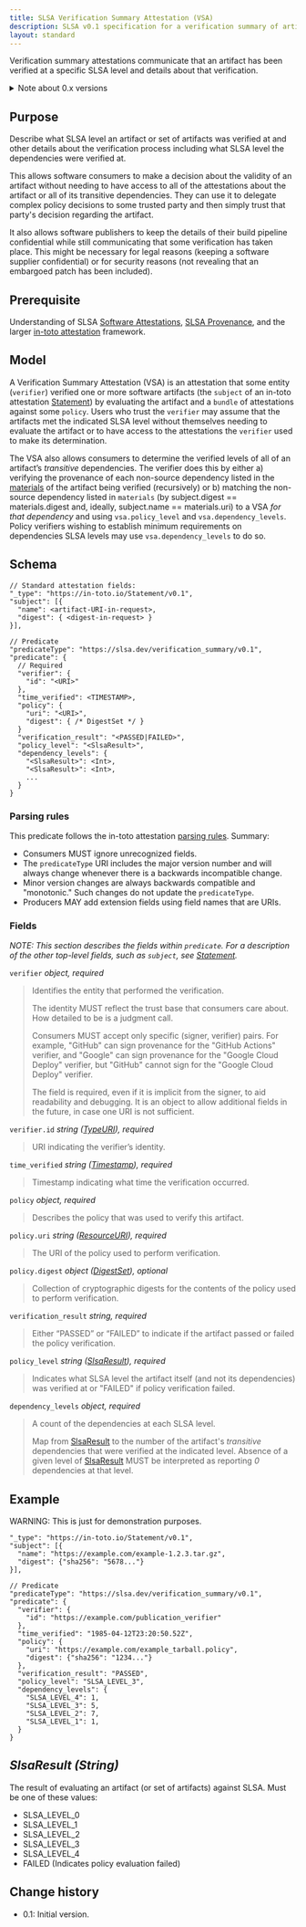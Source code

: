 ```yaml
---
title: SLSA Verification Summary Attestation (VSA)
description: SLSA v0.1 specification for a verification summary of artifacts by a trusted verifier entity.
layout: standard
---
```


Verification summary attestations communicate that an artifact has been verified
at a specific SLSA level and details about that verification.

<details class="mt-12">
<summary>Note about 0.x versions</summary>

We expect regular iteration on 0.x versions until 1.0. During 0.x, we lean
towards smaller, faster releases in order to get earlier feedback on the design.
After 1.0, we will limit the frequency of breaking changes.

To make this manageable, we recommend that:

-   Generators choose the latest 0.x version at the time of implementation and
    then stick with that until 1.0 unless there is reason to upgrade before then.
-   Consumers accept all known versions and convert internally between them.

</details>

## Purpose

Describe what SLSA level an artifact or set of artifacts was verified at
and other details about the verification process including what SLSA level
the dependencies were verified at.

This allows software consumers to make a decision about the validity of an
artifact without needing to have access to all of the attestations about the
artifact or all of its transitive dependencies.  They can use it to delegate
complex policy decisions to some trusted party and then simply trust that
party's decision regarding the artifact.

It also allows software publishers to keep the details of their build pipeline
confidential while still communicating that some verification has taken place.
This might be necessary for legal reasons (keeping a software supplier
confidential) or for security reasons (not revealing that an embargoed patch has
been included).

## Prerequisite

Understanding of SLSA [Software Attestations](/attestation-model),
[SLSA Provenance](/provenance), and the larger [in-toto attestation] framework.

## Model

A Verification Summary Attestation (VSA) is an attestation that some entity
(`verifier`) verified one or more software artifacts (the `subject` of an
in-toto attestation [Statement]) by evaluating the artifact and a `bundle`
of attestations against some `policy`.  Users who trust the `verifier` may
assume that the artifacts met the indicated SLSA level without themselves
needing to evaluate the artifact or to have access to the attestations the
`verifier` used to make its determination.

The VSA also allows consumers to determine the verified levels of
all of an artifact’s _transitive_ dependencies.  The verifier does this by
either a) verifying the provenance of each non-source dependency listed in
the [materials](/provenance/v0.2#materials) of the artifact
being verified (recursively) or b) matching the non-source dependency
listed in `materials` (by subject.digest == materials.digest and, ideally,
subject.name == materials.uri) to a VSA _for that dependency_ and using
`vsa.policy_level` and `vsa.dependency_levels`.  Policy verifiers wishing
to establish minimum requirements on dependencies SLSA levels may use
`vsa.dependency_levels` to do so.

## Schema

```jsonc
// Standard attestation fields:
"_type": "https://in-toto.io/Statement/v0.1",
"subject": [{
  "name": <artifact-URI-in-request>,
  "digest": { <digest-in-request> }
}],

// Predicate
"predicateType": "https://slsa.dev/verification_summary/v0.1",
"predicate": {
  // Required
  "verifier": {
    "id": "<URI>"
  },
  "time_verified": <TIMESTAMP>,
  "policy": {
    "uri": "<URI>",
    "digest": { /* DigestSet */ }
  }
  "verification_result": "<PASSED|FAILED>",
  "policy_level": "<SlsaResult>",
  "dependency_levels": {
    "<SlsaResult>": <Int>,
    "<SlsaResult>": <Int>,
    ...
  }
}
```

### Parsing rules

This predicate follows the in-toto attestation [parsing rules]. Summary:

-   Consumers MUST ignore unrecognized fields.
-   The `predicateType` URI includes the major version number and will always
    change whenever there is a backwards incompatible change.
-   Minor version changes are always backwards compatible and "monotonic." Such
    changes do not update the `predicateType`.
-   Producers MAY add extension fields using field names that are URIs.

### Fields

_NOTE: This section describes the fields within `predicate`. For a description
of the other top-level fields, such as `subject`, see [Statement]._

<a id="verifier"></a>
`verifier` _object, required_

> Identifies the entity that performed the verification.
>
> The identity MUST reflect the trust base that consumers care about. How
> detailed to be is a judgment call.
>
> Consumers MUST accept only specific (signer, verifier) pairs. For example,
> "GitHub" can sign provenance for the "GitHub Actions" verifier, and "Google"
> can sign provenance for the "Google Cloud Deploy" verifier, but "GitHub" cannot
> sign for the "Google Cloud Deploy" verifier.
>
> The field is required, even if it is implicit from the signer, to aid readability and
> debugging. It is an object to allow additional fields in the future, in case one
> URI is not sufficient.

<a id="verifier.id"></a>
`verifier.id` _string ([TypeURI]), required_

> URI indicating the verifier’s identity.

<a id="time_verified"></a>
`time_verified` _string ([Timestamp]), required_

> Timestamp indicating what time the verification occurred.

<a id="policy"></a>
`policy` _object, required_

> Describes the policy that was used to verify this artifact.

<a id="policy.uri"></a>
`policy.uri` _string ([ResourceURI]), required_

> The URI of the policy used to perform verification.

<a id="policy.digest"></a>
`policy.digest` _object ([DigestSet]), optional_

> Collection of cryptographic digests for the contents of the policy used to perform verification.

<a id="verification_result"></a>
`verification_result` _string, required_

> Either “PASSED” or “FAILED” to indicate if the artifact passed or failed the policy verification.

<a id="policy_level"></a>
`policy_level` _string ([SlsaResult]), required_

> Indicates what SLSA level the artifact itself (and not its dependencies) was verified at or "FAILED" if policy verification failed.

<a id="dependency_levels"></a>
`dependency_levels` _object, required_

> A count of the dependencies at each SLSA level.
>
> Map from [SlsaResult] to the number of the artifact's _transitive_ dependencies
> that were verified at the indicated level. Absence of a given level of
> [SlsaResult] MUST be interpreted as reporting _0_ dependencies at that level.

## Example

WARNING: This is just for demonstration purposes.

```jsonc
"_type": "https://in-toto.io/Statement/v0.1",
"subject": [{
  "name": "https://example.com/example-1.2.3.tar.gz",
  "digest": {"sha256": "5678..."}
}],

// Predicate
"predicateType": "https://slsa.dev/verification_summary/v0.1",
"predicate": {
  "verifier": {
    "id": "https://example.com/publication_verifier"
  },
  "time_verified": "1985-04-12T23:20:50.52Z",
  "policy": {
    "uri": "https://example.com/example_tarball.policy",
    "digest": {"sha256": "1234..."}
  },
  "verification_result": "PASSED",
  "policy_level": "SLSA_LEVEL_3",
  "dependency_levels": {
    "SLSA_LEVEL_4": 1,
    "SLSA_LEVEL_3": 5,
    "SLSA_LEVEL_2": 7,
    "SLSA_LEVEL_1": 1,
  }
}
```

<div id="slsaresult">

## _SlsaResult (String)_

</div>

The result of evaluating an artifact (or set of artifacts) against SLSA.
Must be one of these values:

-   SLSA_LEVEL_0
-   SLSA_LEVEL_1
-   SLSA_LEVEL_2
-   SLSA_LEVEL_3
-   SLSA_LEVEL_4
-   FAILED (Indicates policy evaluation failed)

## Change history

-   0.1: Initial version.

[SlsaResult]: #slsaresult
[DigestSet]: https://github.com/in-toto/attestation/blob/main/spec/v0.1.0/field_types.md#DigestSet
[ResourceURI]: https://github.com/in-toto/attestation/blob/main/spec/v0.1.0/field_types.md#ResourceURI
[Statement]: https://github.com/in-toto/attestation/blob/main/spec/v0.1.0/README.md#statement
[Timestamp]: https://github.com/in-toto/attestation/blob/main/spec/v0.1.0/field_types.md#Timestamp
[TypeURI]: https://github.com/in-toto/attestation/blob/main/spec/v0.1.0/field_types.md#TypeURI
[in-toto attestation]: https://github.com/in-toto/attestation
[parsing rules]: https://github.com/in-toto/attestation/blob/main/spec/v0.1.0/README.md#parsing-rules
